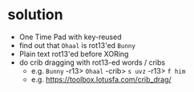 # solution
- One Time Pad with key-reused
- find out that `Ohaal` is rot13'ed `Bunny`
- Plain text rot13'ed before XORing
- do crib dragging with rot13-ed words / cribs
  - e.g. `Bunny` -r13> `Ohaal` -crib> `s uvz` -r13> `f him`
  - e.g. https://toolbox.lotusfa.com/crib_drag/
